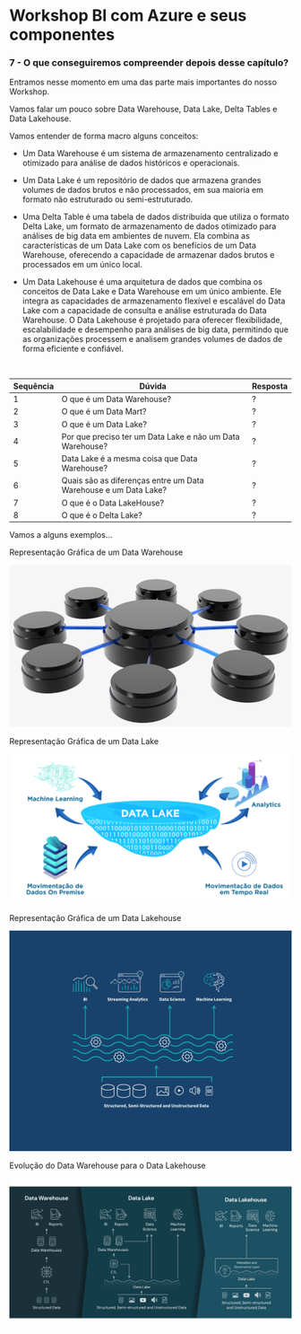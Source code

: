 # Workshop BI com Azure e seus componentes

### 7 - O que conseguiremos compreender depois desse capítulo?

Entramos nesse momento em uma das parte mais importantes do nosso Workshop.

Vamos falar um pouco sobre Data Warehouse, Data Lake, Delta Tables e Data Lakehouse.

Vamos entender de forma macro alguns conceitos:

* Um Data Warehouse é um sistema de armazenamento centralizado e otimizado para análise de dados históricos e operacionais. 

* Um Data Lake é um repositório de dados que armazena grandes volumes de dados brutos e não processados, em sua maioria em formato não estruturado ou semi-estruturado. 

* Uma Delta Table é uma tabela de dados distribuída que utiliza o formato Delta Lake, um formato de armazenamento de dados otimizado para análises de big data em ambientes de nuvem. Ela combina as características de um Data Lake com os benefícios de um Data Warehouse, oferecendo a capacidade de armazenar dados brutos e processados em um único local.

* Um Data Lakehouse é uma arquitetura de dados que combina os conceitos de Data Lake e Data Warehouse em um único ambiente. Ele integra as capacidades de armazenamento flexível e escalável do Data Lake com a capacidade de consulta e análise estruturada do Data Warehouse. O Data Lakehouse é projetado para oferecer flexibilidade, escalabilidade e desempenho para análises de big data, permitindo que as organizações processem e analisem grandes volumes de dados de forma eficiente e confiável.

<br>

|Sequência|Dúvida|Resposta
|---|---|---|
| 1 | O que é um Data Warehouse? | ? |
| 2 | O que é um Data Mart? | ? |
| 3 | O que é um Data Lake? | ? |
| 4 | Por que preciso ter um Data Lake e não um Data Warehouse? | ? |
| 5 | Data Lake é a mesma coisa que Data Warehouse? | ? |
| 6 | Quais são as diferenças entre um Data Warehouse e um Data Lake? | ? |
| 7 | O que é o Data LakeHouse? | ? |
| 8 | O que é o Delta Lake? | ? |

Vamos a alguns exemplos...

Representação Gráfica de um Data Warehouse

![Image](./imagens/33_dw.png)

Representação Gráfica de um Data Lake

![Image](./imagens/34_data_lake.png)

Representação Gráfica de um Data Lakehouse

![Image](./imagens/35_data_lakehouse.png)

Evolução do Data Warehouse para o Data Lakehouse

![Image](./imagens/28_datalakehouse.png)
